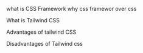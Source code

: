 what is CSS Framework
why css framewor over css

What is Tailwind CSS

Advantages of tailwind CSS

Disadvantages of Tailwind css
